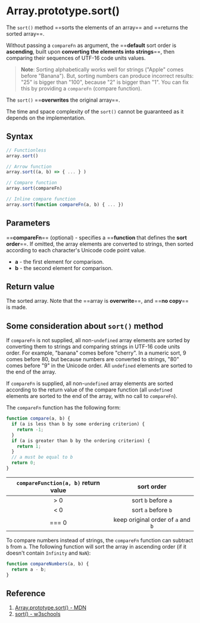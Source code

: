 # Array.prototype.sort()

The `sort()` method ==sorts the elements of an array== and ==returns the sorted array==.

Without passing a `compareFn` as argument, the ==**default** sort order is **ascending**, built upon **converting the elements into strings**==, then comparing their sequences of UTF-16 code units values.

> **Note**: Sorting alphabetically works well for strings ("Apple" comes before "Banana"). But, sorting numbers can produce incorrect results: "25" is bigger than "100", because "2" is bigger than "1". You can fix this by providing a `compareFn` (compare function).

The `sort()` ==**overwrites** the original array==.

The time and space complexity of the `sort()` cannot be guaranteed as it depends on the implementation.

## Syntax

```js
// Functionless
array.sort()

// Arrow function
array.sort((a, b) => { ... } )

// Compare function
array.sort(compareFn)

// Inline compare function
array.sort(function compareFn(a, b) { ... })
```

## Parameters

==**compareFn**== (optional) - specifies a ==**function** that defines the **sort order**==. If omitted, the array elements are converted to strings, then sorted according to each character's Unicode code point value.

- **a** - the first element for comparison.
- **b** - the second element for comparison.

## Return value

The sorted array. Note that the ==array is **overwrite**==, and ==**no copy**== is made.

## Some consideration about `sort()` method

If `compareFn` is not supplied, all non-`undefined` array elements are sorted by converting them to strings and comparing strings in UTF-16 code units order. For example, "banana" comes before "cherry". In a numeric sort, 9 comes before 80, but because numbers are converted to strings, "80" comes before "9" in the Unicode order. All `undefined` elements are sorted to the end of the array.

If `compareFn` is supplied, all non-`undefined` array elements are sorted according to the return value of the compare function (all `undefined` elements are sorted to the end of the array, with no call to `compareFn`).

The `compareFn` function has the following form:

```js
function compare(a, b) {
  if (a is less than b by some ordering criterion) {
    return -1;
  }
  if (a is greater than b by the ordering criterion) {
    return 1;
  }
  // a must be equal to b
  return 0;
}
```

| `compareFunction(a, b)` return value |             sort order             |
| :----------------------------------: | :--------------------------------: |
|                 > 0                  |        sort `b` before `a`         |
|                 < 0                  |        sort `a` before `b`         |
|                === 0                 | keep original order of `a` and `b` |

To compare numbers instead of strings, the `compareFn` function can subtract `b` from `a`. The following function will sort the array in ascending order (if it doesn't contain `Infinity` and `NaN`):

```js
function compareNumbers(a, b) {
  return a - b;
}
```

## Reference

1. [Array.prototype.sort() - MDN](https://developer.mozilla.org/en-US/docs/Web/JavaScript/Reference/Global_Objects/Array/sort)
2. [sort() - w3schools](https://www.w3schools.com/jsref/jsref_sort.asp)
